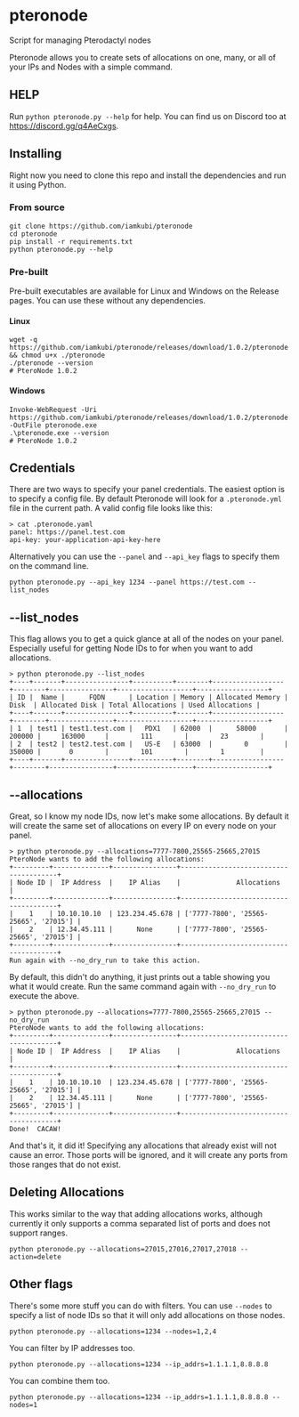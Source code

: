 # pteronode
Script for managing Pterodactyl nodes

Pteronode allows you to create sets of allocations on one, many, or all of 
your IPs and Nodes with a simple command.

## HELP
Run `python pteronode.py --help` for help.  You can find us on Discord too 
at https://discord.gg/q4AeCxgs.

## Installing
Right now you need to clone this repo and install the dependencies and run 
it using Python.

### From source
```shell
git clone https://github.com/iamkubi/pteronode
cd pteronode
pip install -r requirements.txt
python pteronode.py --help
```

### Pre-built
Pre-built executables are available for Linux and Windows on the Release 
pages.  You can use these without any dependencies.

#### Linux
```shell
wget -q https://github.com/iamkubi/pteronode/releases/download/1.0.2/pteronode && chmod u+x ./pteronode
./pteronode --version
# PteroNode 1.0.2
```

#### Windows
```shell
Invoke-WebRequest -Uri https://github.com/iamkubi/pteronode/releases/download/1.0.2/pteronode.exe -OutFile pteronode.exe
.\pteronode.exe --version
# PteroNode 1.0.2
```

## Credentials
There are two ways to specify your panel credentials.  The easiest option is 
to specify a config file.  By default Pteronode will look for a
`.pteronode.yml` file in the current path.  A valid config file looks like 
this:

```shell
> cat .pteronode.yaml
panel: https://panel.test.com
api-key: your-application-api-key-here
```

Alternatively you can use the `--panel` and `--api_key` flags to specify 
them on the command line.

```shell
python pteronode.py --api_key 1234 --panel https://test.com --list_nodes
```

## --list_nodes
This flag allows you to get a quick glance at all of the nodes on your panel.
Especially useful for getting Node IDs to for when you want to add allocations.

```
> python pteronode.py --list_nodes
+----+-------+----------------+----------+--------+------------------+--------+----------------+-------------------+------------------+
| ID |  Name |      FQDN      | Location | Memory | Allocated Memory |  Disk  | Allocated Disk | Total Allocations | Used Allocations |
+----+-------+----------------+----------+--------+------------------+--------+----------------+-------------------+------------------+
| 1  | test1 | test1.test.com |   PDX1   | 62000  |      58000       | 200000 |     163000     |        111        |        23        |
| 2  | test2 | test2.test.com |   US-E   | 63000  |        0         | 350000 |       0        |        101        |        1         |
+----+-------+----------------+----------+--------+------------------+--------+----------------+-------------------+------------------+
```

## --allocations

Great, so I know my node IDs, now let's make some allocations.  By default 
it will create the same set of allocations on every IP on every node on your 
panel.

```
> python pteronode.py --allocations=7777-7800,25565-25665,27015
PteroNode wants to add the following allocations:
+---------+--------------+----------------+---------------------------------------+
| Node ID |  IP Address  |    IP Alias    |              Allocations              |
+---------+--------------+----------------+---------------------------------------+
|    1    | 10.10.10.10  | 123.234.45.678 | ['7777-7800', '25565-25665', '27015'] |
|    2    | 12.34.45.111 |      None      | ['7777-7800', '25565-25665', '27015'] |
+---------+--------------+----------------+---------------------------------------+
Run again with --no_dry_run to take this action.
```

By default, this didn't do anything, it just prints out a table showing you 
what it would create.  Run the same command again with `--no_dry_run` to 
execute the above.

```
> python pteronode.py --allocations=7777-7800,25565-25665,27015 --no_dry_run
PteroNode wants to add the following allocations:
+---------+--------------+----------------+---------------------------------------+
| Node ID |  IP Address  |    IP Alias    |              Allocations              |
+---------+--------------+----------------+---------------------------------------+
|    1    | 10.10.10.10  | 123.234.45.678 | ['7777-7800', '25565-25665', '27015'] |
|    2    | 12.34.45.111 |      None      | ['7777-7800', '25565-25665', '27015'] |
+---------+--------------+----------------+---------------------------------------+
Done!  CACAW!
```

And that's it, it did it!  Specifying any allocations that already exist 
will not cause an error. Those ports will be ignored, and it will create any 
ports from those ranges that do not exist.

## Deleting Allocations

This works similar to the way that adding allocations works, although 
currently it only supports a comma separated list of ports and does not 
support ranges.

```shell
python pteronode.py --allocations=27015,27016,27017,27018 --action=delete
```

## Other flags
There's some more stuff you can do with filters.  You can use `--nodes` to 
specify a list of node IDs so that it will only add allocations on those nodes.

```shell
python pteronode.py --allocations=1234 --nodes=1,2,4
```

You can filter by IP addresses too.

```shell
python pteronode.py --allocations=1234 --ip_addrs=1.1.1.1,8.8.8.8
```

You can combine them too.

```shell
python pteronode.py --allocations=1234 --ip_addrs=1.1.1.1,8.8.8.8 --nodes=1
```

